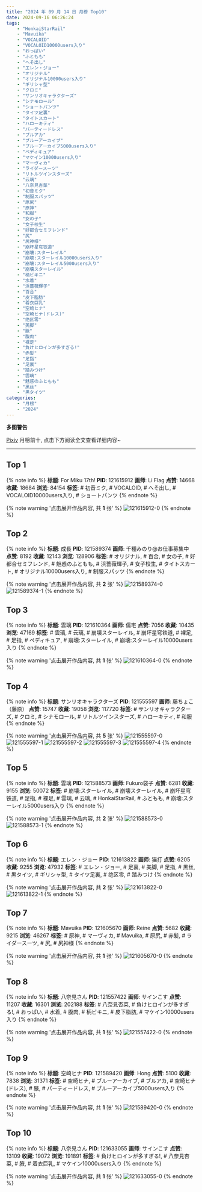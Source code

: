 ```yaml
---
title: "2024 年 09 月 14 日 月榜 Top10"
date: 2024-09-16 06:26:24
tags:
    - "HonkaiStarRail"
    - "Mavuika"
    - "VOCALOID"
    - "VOCALOID10000users入り"
    - "おっぱい"
    - "ふともも"
    - "へそ出し"
    - "エレン・ジョー"
    - "オリジナル"
    - "オリジナル10000users入り"
    - "ギリシャ型"
    - "クロミ"
    - "サンリオキャラクターズ"
    - "シナモロール"
    - "ショートパンツ"
    - "タイツ足裏"
    - "タイトスカート"
    - "ハローキティ"
    - "パーティードレス"
    - "ブルアカ"
    - "ブルーアーカイブ"
    - "ブルーアーカイブ5000users入り"
    - "ペディキュア"
    - "マケイン10000users入り"
    - "マーヴィカ"
    - "ライダースーツ"
    - "リトルツインスターズ"
    - "云璃"
    - "八奈見杏菜"
    - "初音ミク"
    - "制服スパッツ"
    - "原尻"
    - "原神"
    - "和服"
    - "女の子"
    - "女子校生"
    - "好都合セミフレンド"
    - "尻"
    - "尻神様"
    - "崩坏星穹铁道"
    - "崩壊:スターレイル"
    - "崩壊:スターレイル10000users入り"
    - "崩壊:スターレイル5000users入り"
    - "崩壊スターレイル"
    - "柄ビキニ"
    - "水着"
    - "浜薔薇輝子"
    - "百合"
    - "皮下脂肪"
    - "着衣巨乳"
    - "空崎ヒナ"
    - "空崎ヒナ(ドレス)"
    - "绝区零"
    - "美脚"
    - "腋"
    - "腹肉"
    - "裸足"
    - "負けヒロインが多すぎる!"
    - "赤髪"
    - "足指"
    - "足裏"
    - "踏みつけ"
    - "雲璃"
    - "魅惑のふともも"
    - "黑丝"
    - "黒タイツ"
categories:
    - "月榜"
    - "2024"
---
```


<i class="fa fa-triangle-exclamation"></i>**多图警告**<i class="fa fa-triangle-exclamation"></i>

[Pixiv](https://www.pixiv.net/) 月榜前十, 点击下方阅读全文查看详细内容~

<!-- more -->

---

## Top 1

{% note info %}
**标题**: For Miku 17th!
**PID**: 121615912 **画师**: Li Flag
**点赞**: 14668 **收藏**: 18684 **浏览**: 84154
**标签**: # 初音ミク, # VOCALOID, # へそ出し, # VOCALOID10000users入り, # ショートパンツ
{% endnote %}

{% note warning '点击展开作品内容, 共 **1** 张' %}
![121615912-0](https://i.pixiv.re/img-original/img/2024/08/18/20/45/21/121615912_p0.jpg)
{% endnote %}

## Top 2

{% note info %}
**标题**: 成長
**PID**: 121589374 **画师**: 千種みのり@お仕事募集中
**点赞**: 8192 **收藏**: 12143 **浏览**: 128906
**标签**: # オリジナル, # 百合, # 女の子, # 好都合セミフレンド, # 魅惑のふともも, # 浜薔薇輝子, # 女子校生, # タイトスカート, # オリジナル10000users入り, # 制服スパッツ
{% endnote %}

{% note warning '点击展开作品内容, 共 **2** 张' %}
![121589374-0](https://i.pixiv.re/img-original/img/2024/08/18/00/16/53/121589374_p0.jpg)
![121589374-1](https://i.pixiv.re/img-original/img/2024/08/18/00/16/53/121589374_p1.jpg)
{% endnote %}

## Top 3

{% note info %}
**标题**: 雲璃
**PID**: 121610364 **画师**: 儒宅
**点赞**: 7056 **收藏**: 10435 **浏览**: 47169
**标签**: # 雲璃, # 云璃, # 崩壊スターレイル, # 崩坏星穹铁道, # 裸足, # 足指, # ペディキュア, # 崩壊:スターレイル, # 崩壊:スターレイル10000users入り
{% endnote %}

{% note warning '点击展开作品内容, 共 **1** 张' %}
![121610364-0](https://i.pixiv.re/img-original/img/2024/08/18/18/00/10/121610364_p0.jpg)
{% endnote %}

## Top 4

{% note info %}
**标题**: サンリオキャラクターズ
**PID**: 121555597 **画师**: 藤ちょこ（藤原）
**点赞**: 15747 **收藏**: 19058 **浏览**: 117720
**标签**: # サンリオキャラクターズ, # クロミ, # シナモロール, # リトルツインスターズ, # ハローキティ, # 和服
{% endnote %}

{% note warning '点击展开作品内容, 共 **5** 张' %}
![121555597-0](https://i.pixiv.re/img-original/img/2024/08/17/00/01/38/121555597_p0.png)
![121555597-1](https://i.pixiv.re/img-original/img/2024/08/17/00/01/38/121555597_p1.png)
![121555597-2](https://i.pixiv.re/img-original/img/2024/08/17/00/01/38/121555597_p2.png)
![121555597-3](https://i.pixiv.re/img-original/img/2024/08/17/00/01/38/121555597_p3.png)
![121555597-4](https://i.pixiv.re/img-original/img/2024/08/17/00/01/38/121555597_p4.png)
{% endnote %}

## Top 5

{% note info %}
**标题**: 雲璃
**PID**: 121588573 **画师**: Fukuro袋子
**点赞**: 6281 **收藏**: 9155 **浏览**: 50072
**标签**: # 崩壊:スターレイル, # 崩壊スターレイル, # 崩坏星穹铁道, # 足指, # 裸足, # 雲璃, # 云璃, # HonkaiStarRail, # ふともも, # 崩壊:スターレイル5000users入り
{% endnote %}

{% note warning '点击展开作品内容, 共 **2** 张' %}
![121588573-0](https://i.pixiv.re/img-original/img/2024/08/18/00/01/02/121588573_p0.jpg)
![121588573-1](https://i.pixiv.re/img-original/img/2024/08/18/00/01/02/121588573_p1.jpg)
{% endnote %}

## Top 6

{% note info %}
**标题**: エレン・ジョー
**PID**: 121613822 **画师**: 猫打
**点赞**: 6205 **收藏**: 9255 **浏览**: 47932
**标签**: # エレン・ジョー, # 足裏, # 美脚, # 足指, # 黑丝, # 黒タイツ, # ギリシャ型, # タイツ足裏, # 绝区零, # 踏みつけ
{% endnote %}

{% note warning '点击展开作品内容, 共 **2** 张' %}
![121613822-0](https://i.pixiv.re/img-original/img/2024/08/18/23/43/22/121613822_p0.jpg)
![121613822-1](https://i.pixiv.re/img-original/img/2024/08/18/23/43/22/121613822_p1.jpg)
{% endnote %}

## Top 7

{% note info %}
**标题**: Mavuika
**PID**: 121605670 **画师**: Reine
**点赞**: 5682 **收藏**: 9215 **浏览**: 46267
**标签**: # 原神, # マーヴィカ, # Mavuika, # 原尻, # 赤髪, # ライダースーツ, # 尻, # 尻神様
{% endnote %}

{% note warning '点击展开作品内容, 共 **1** 张' %}
![121605670-0](https://i.pixiv.re/img-original/img/2024/08/18/15/00/23/121605670_p0.jpg)
{% endnote %}

## Top 8

{% note info %}
**标题**: 八奈見さん
**PID**: 121557422 **画师**: サインこす
**点赞**: 11207 **收藏**: 16301 **浏览**: 202188
**标签**: # 八奈見杏菜, # 負けヒロインが多すぎる!, # おっぱい, # 水着, # 腹肉, # 柄ビキニ, # 皮下脂肪, # マケイン10000users入り
{% endnote %}

{% note warning '点击展开作品内容, 共 **1** 张' %}
![121557422-0](https://i.pixiv.re/img-original/img/2024/08/17/00/50/11/121557422_p0.png)
{% endnote %}

## Top 9

{% note info %}
**标题**: 空崎ヒナ
**PID**: 121589420 **画师**: Hong
**点赞**: 5100 **收藏**: 7838 **浏览**: 31371
**标签**: # 空崎ヒナ, # ブルーアーカイブ, # ブルアカ, # 空崎ヒナ(ドレス), # 腋, # パーティードレス, # ブルーアーカイブ5000users入り
{% endnote %}

{% note warning '点击展开作品内容, 共 **1** 张' %}
![121589420-0](https://i.pixiv.re/img-original/img/2024/08/18/00/17/53/121589420_p0.jpg)
{% endnote %}

## Top 10

{% note info %}
**标题**: 八奈見さん
**PID**: 121633055 **画师**: サインこす
**点赞**: 13109 **收藏**: 19072 **浏览**: 191891
**标签**: # 負けヒロインが多すぎる!, # 八奈見杏菜, # 腋, # 着衣巨乳, # マケイン10000users入り
{% endnote %}

{% note warning '点击展开作品内容, 共 **1** 张' %}
![121633055-0](https://i.pixiv.re/img-original/img/2024/08/19/10/19/03/121633055_p0.png)
{% endnote %}
